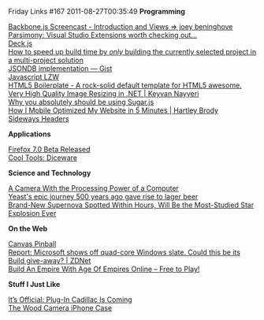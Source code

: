 Friday Links #167
2011-08-27T00:35:49
**Programming**

[Backbone.js Screencast - Introduction and Views => joey beninghove](http://joeybeninghove.com/2011/08/16/backbone-screencast-introduction-views/)   
[Parsimony: Visual Studio Extensions worth checking out...](http://inquisitorjax.blogspot.com/2011/08/visual-studio-extensions-worth-checking.html)   
[Deck.js](http://imakewebthings.github.com/deck.js/)   
[How to speed up build time by *only* building the currently selected project in a multi-project solution](http://blogs.iis.net/webdevelopertips/archive/2011/08/15/tip-109-did-you-know-how-to-speed-up-build-time-by-only-building-the-currently-selected-project-in-a-multi-project-solution.aspx)   
[JSONDB implementation — Gist](https://gist.github.com/1039559)   
[Javascript LZW](http://marklomas.net/ch-egg/articles/lzwjs.htm)   
[HTML5 Boilerplate - A rock-solid default template for HTML5 awesome.](http://html5boilerplate.com/#v2)   
[Very High Quality Image Resizing in .NET | Keyvan Nayyeri](http://www.nayyeri.net/very-high-quality-image-resizing-in-net)   
[Why you absolutely should be using Sugar.js](http://labnotes.org/2011/08/25/why-you-absolutely-should-be-using-sugar-js/)   
[How I Mobile Optimized My Website in 5 Minutes | Hartley Brody](http://blog.hartleybrody.com/2011/08/how-i-mobile-optimized-my-website-in-5-minutes/)   
[Sideways Headers](http://css-tricks.com/13641-sideways-headers/)

**Applications**

[Firefox 7.0 Beta Released](http://rss.slashdot.org/~r/slashdot/eqWf/~3/zZLFhwGz7P4/Firefox-70-Beta-Released)   
[Cool Tools: Diceware](http://www.kk.org/cooltools/archives/005830.php)

**Science and Technology**

[A Camera With the Processing Power of a Computer](http://www.popsci.com/gadgets/article/2011-08/camera-processing-power-computer)   
[Yeast's epic journey 500 years ago gave rise to lager beer](http://www.sciencedaily.com/releases/2011/08/110822151019.htm)   
[Brand-New Supernova Spotted Within Hours, Will Be the Most-Studied Star Explosion Ever](http://www.popsci.com/science/article/2011-08/brand-new-supernova-big-dipper-will-be-most-studied-star-explosion-ever)

**On the Web**

[Canvas Pinball](http://ie.microsoft.com/testdrive/Graphics/CanvasPinball/default.html)   
[Report: Microsoft shows off quad-core Windows slate. Could this be its Build give-away? | ZDNet](http://www.zdnet.com/blog/microsoft/report-microsoft-shows-off-quad-core-windows-slate-could-this-be-its-build-give-away/10435)   
[Build An Empire With Age Of Empires Online – Free to Play!](http://www.makeuseof.com/tag/build-empire-age-empires-online-free-play/)

**Stuff I Just Like**

[It’s Official: Plug-In Cadillac Is Coming](http://www.wired.com/autopia/2011/08/cadillac-elr-confirmed/)   
[The Wood Camera iPhone Case](http://feedproxy.google.com/~r/Photojojo/~3/UPpJC49HC7I/)
